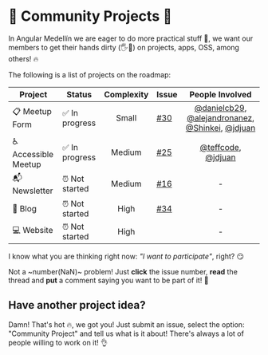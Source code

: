 # 💼 Community Projects 💼

In Angular Medellín we are eager to do more practical stuff 🙋, we want our members to get their hands dirty (🖐💩) on projects, apps, OSS, among others! 🔥 

The following is a list of projects on the roadmap:

| Project             | Status          | Complexity | Issue | People Involved     |
| --------------------|---------------|:----------:|-------|:---------------------:|
| 📋 Meetup Form      | ✅ In progress | Small      | [#30] | [@danielcb29], [@alejandronanez], [@Shinkei], [@jdjuan]
| ♿ Accessible Meetup| ✅ In progress | Medium     | [#25] | [@teffcode], [@jdjuan]
| 📬 Newsletter       | ⏰ Not started | Medium     | [#16] | -
| 📢 Blog             | ⏰ Not started | High       | [#34] | -
| 💻 Website          | ⏰ Not started | High       |       | -

I know what you are thinking right now: *"I want to participate"*, right? 😏

Not a ~number(NaN)~ problem! Just **click** the issue number, **read** the thread and **put** a comment saying you want to be part of it! 💪

## Have another project idea?

Damn! That's hot 🔥, we got you! Just submit an issue, select the option: "Community Project" and tell us what is it about! There's always a lot of people willing to work on it! 👌

[#30]: https://github.com/angular-medellin/meetup/issues/30
[#25]: https://github.com/angular-medellin/meetup/issues/25
[#16]: https://github.com/angular-medellin/meetup/issues/16
[#34]: https://github.com/angular-medellin/meetup/issues/34
[@Shinkei]: https://github.com/Shinkei
[@alejandronanez]: https://github.com/alejandronanez
[@danielcb29]: https://github.com/danielcb29
[@jdjuan]: https://github.com/jdjuan
[@teffcode]: https://github.com/teffcode11
